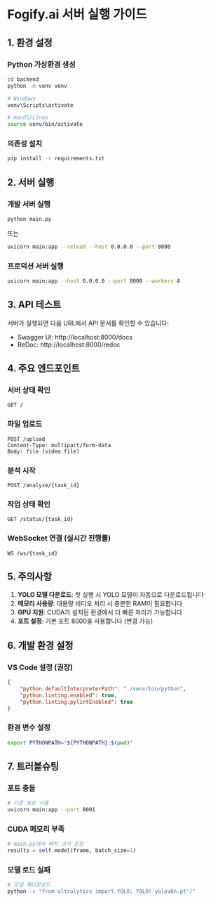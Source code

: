 # Fogify.ai 서버 실행 가이드

## 1. 환경 설정

### Python 가상환경 생성
```bash
cd backend
python -m venv venv

# Windows
venv\Scripts\activate

# macOS/Linux
source venv/bin/activate
```

### 의존성 설치
```bash
pip install -r requirements.txt
```

## 2. 서버 실행

### 개발 서버 실행
```bash
python main.py
```

또는

```bash
uvicorn main:app --reload --host 0.0.0.0 --port 8000
```

### 프로덕션 서버 실행
```bash
uvicorn main:app --host 0.0.0.0 --port 8000 --workers 4
```

## 3. API 테스트

서버가 실행되면 다음 URL에서 API 문서를 확인할 수 있습니다:
- Swagger UI: http://localhost:8000/docs
- ReDoc: http://localhost:8000/redoc

## 4. 주요 엔드포인트

### 서버 상태 확인
```
GET /
```

### 파일 업로드
```
POST /upload
Content-Type: multipart/form-data
Body: file (video file)
```

### 분석 시작
```
POST /analyze/{task_id}
```

### 작업 상태 확인
```
GET /status/{task_id}
```

### WebSocket 연결 (실시간 진행률)
```
WS /ws/{task_id}
```

## 5. 주의사항

1. **YOLO 모델 다운로드**: 첫 실행 시 YOLO 모델이 자동으로 다운로드됩니다
2. **메모리 사용량**: 대용량 비디오 처리 시 충분한 RAM이 필요합니다
3. **GPU 지원**: CUDA가 설치된 환경에서 더 빠른 처리가 가능합니다
4. **포트 설정**: 기본 포트 8000을 사용합니다 (변경 가능)

## 6. 개발 환경 설정

### VS Code 설정 (권장)
```json
{
    "python.defaultInterpreterPath": "./venv/bin/python",
    "python.linting.enabled": true,
    "python.linting.pylintEnabled": true
}
```

### 환경 변수 설정
```bash
export PYTHONPATH="${PYTHONPATH}:$(pwd)"
```

## 7. 트러블슈팅

### 포트 충돌
```bash
# 다른 포트 사용
uvicorn main:app --port 8001
```

### CUDA 메모리 부족
```python
# main.py에서 배치 크기 조정
results = self.model(frame, batch_size=1)
```

### 모델 로드 실패
```bash
# 모델 재다운로드
python -c "from ultralytics import YOLO; YOLO('yolov8n.pt')"
```